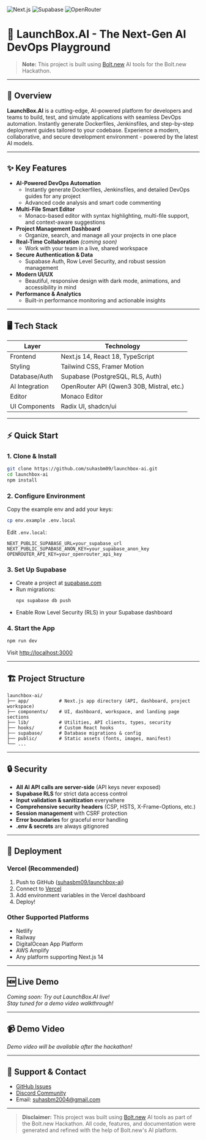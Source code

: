 ![Next.js](https://img.shields.io/badge/Built%20With-Next.js-blue?logo=next.js)
![Supabase](https://img.shields.io/badge/Database-Supabase-green?logo=supabase)
![OpenRouter](https://img.shields.io/badge/AI-OpenRouter-orange?logo=openai)


# 🚀 LaunchBox.AI - The Next-Gen AI DevOps Playground

> **Note:** This project is built using [Bolt.new](https://bolt.new) AI tools for the Bolt.new Hackathon.

---

## 🌟 Overview

**LaunchBox.AI** is a cutting-edge, AI-powered platform for developers and teams to build, test, and simulate applications with seamless DevOps automation. Instantly generate Dockerfiles, Jenkinsfiles, and step-by-step deployment guides tailored to your codebase. Experience a modern, collaborative, and secure development environment - powered by the latest AI models.

---

## ✨ Key Features

- **AI-Powered DevOps Automation**
  - Instantly generate Dockerfiles, Jenkinsfiles, and detailed DevOps guides for any project
  - Advanced code analysis and smart code commenting
- **Multi-File Smart Editor**
  - Monaco-based editor with syntax highlighting, multi-file support, and context-aware suggestions
- **Project Management Dashboard**
  - Organize, search, and manage all your projects in one place
- **Real-Time Collaboration** *(coming soon)*
  - Work with your team in a live, shared workspace
- **Secure Authentication & Data**
  - Supabase Auth, Row Level Security, and robust session management
- **Modern UI/UX**
  - Beautiful, responsive design with dark mode, animations, and accessibility in mind
- **Performance & Analytics**
  - Built-in performance monitoring and actionable insights

---

## 🖥️ Tech Stack

| Layer         | Technology                                 |
|-------------- |--------------------------------------------|
| Frontend      | Next.js 14, React 18, TypeScript           |
| Styling       | Tailwind CSS, Framer Motion                |
| Database/Auth | Supabase (PostgreSQL, RLS, Auth)           |
| AI Integration| OpenRouter API (Qwen3 30B, Mistral, etc.)  |
| Editor        | Monaco Editor                              |
| UI Components | Radix UI, shadcn/ui                        |

---

## ⚡ Quick Start

### 1. Clone & Install

```bash
git clone https://github.com/suhasbm09/launchbox-ai.git
cd launchbox-ai
npm install
```

### 2. Configure Environment

Copy the example env and add your keys:

```bash
cp env.example .env.local
```

Edit `.env.local`:

```env
NEXT_PUBLIC_SUPABASE_URL=your_supabase_url
NEXT_PUBLIC_SUPABASE_ANON_KEY=your_supabase_anon_key
OPENROUTER_API_KEY=your_openrouter_api_key
```

### 3. Set Up Supabase
- Create a project at [supabase.com](https://supabase.com)
- Run migrations:
  ```bash
  npx supabase db push
  ```
- Enable Row Level Security (RLS) in your Supabase dashboard

### 4. Start the App

```bash
npm run dev
```

Visit [http://localhost:3000](http://localhost:3000)

---

## 🏗️ Project Structure

```
launchbox-ai/
├── app/           # Next.js app directory (API, dashboard, project workspace)
├── components/    # UI, dashboard, workspace, and landing page sections
├── lib/           # Utilities, API clients, types, security
├── hooks/         # Custom React hooks
├── supabase/      # Database migrations & config
├── public/        # Static assets (fonts, images, manifest)
└── ...
```

---

## 🔒 Security

- **All AI API calls are server-side** (API keys never exposed)
- **Supabase RLS** for strict data access control
- **Input validation & sanitization** everywhere
- **Comprehensive security headers** (CSP, HSTS, X-Frame-Options, etc.)
- **Session management** with CSRF protection
- **Error boundaries** for graceful error handling
- **.env & secrets** are always gitignored

---

## 🚀 Deployment

### Vercel (Recommended)
1. Push to GitHub ([suhasbm09/launchbox-ai](https://github.com/suhasbm09/launchbox-ai))
2. Connect to [Vercel](https://vercel.com/)
3. Add environment variables in the Vercel dashboard
4. Deploy!

### Other Supported Platforms
- Netlify
- Railway
- DigitalOcean App Platform
- AWS Amplify
- Any platform supporting Next.js 14

---

## 🆕 Live Demo

<!--
[![Try LaunchBox.AI Live](https://img.shields.io/badge/Try%20Live-LaunchBox.AI-blue?style=for-the-badge)](https://launchbox-ai.vercel.app)
-->

*Coming soon: Try out LaunchBox.AI live!*  
*Stay tuned for a demo video walkthrough!*

---

## 📹 Demo Video

<!--
[![Watch the Demo](https://img.shields.io/badge/Watch%20Demo-YouTube-red?style=for-the-badge)](https://youtube.com/your-demo-link)
-->

*Demo video will be available after the hackathon!*

---

## 💬 Support & Contact

- [GitHub Issues](https://github.com/suhasbm09/launchbox-ai/issues)
- [Discord Community](https://discord.gg/W2EyUVUk)
- Email: suhasbm2004@gmail.com

---

> **Disclaimer:** This project was built using [Bolt.new](https://bolt.new) AI tools as part of the Bolt.new Hackathon. All code, features, and documentation were generated and refined with the help of Bolt.new's AI platform.







